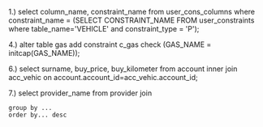 1.)
select column_name, constraint_name 
from user_cons_columns 
where constraint_name = (SELECT CONSTRAINT_NAME 
			FROM user_constraints 
			where table_name='VEHICLE' and constraint_type = 'P');
						


4.)
alter table gas
add constraint c_gas check
(GAS_NAME = initcap(GAS_NAME));
 
 
 6.)
select surname, buy_price, buy_kilometer
   from account
   inner join acc_vehic
   on account.account_id=acc_vehic.account_id;
   
7.)
select provider_name
    from provider
    join
	
	
	group by ...
	order by... desc
 

 
 
 
 
 
 
 
 
 
 
 
 
 
 
 
 
 
 
 
 
 
 
 
